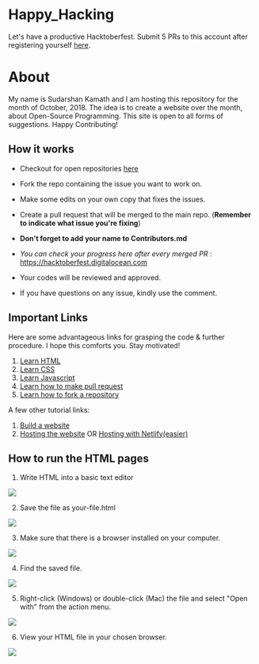 # Happy_Hacking
Let's have a productive Hacktoberfest. Submit 5 PRs to this account after registering yourself [here](https://hacktoberfest.digitalocean.com/).

# About
My name is Sudarshan Kamath and I am hosting this repository for the month of October, 2018. The idea is to create a website over the month, about Open-Source Programming. This site is open to all forms of suggestions. Happy Contributing!

## How it works
- Checkout for open repositories [here](https://github.com/search?q=label:hacktoberfest+state:open+type:issue)

- Fork the repo containing the issue you want to work on.

- Make some edits on your own copy that fixes the issues.

- Create a pull request that will be merged to the main repo.
(**Remember to indicate what issue you're fixing**)

- **Don't forget to add your name to Contributors.md**

- *You can check your progress here after every merged PR* : https://hacktoberfest.digitalocean.com

- Your codes will be reviewed and approved.

- If you have questions on any issue, kindly use the comment.

## Important Links

Here are some advantageous links for grasping the code & further procedure. I hope this comforts you. Stay motivated!

1. [Learn HTML](https://www.w3schools.com/html/)
2. [Learn CSS](https://www.w3schools.com/Css/)
3. [Learn Javascript](https://www.w3schools.com/js/)
4. [Learn how to make pull request](https://help.github.com/articles/creating-a-pull-request/)
5. [Learn how to fork a repository](https://help.github.com/articles/fork-a-repo/)

A few other tutorial links:

1. [Build a website](https://www.w3schools.com/howto/howto_website.asp)
2. [Hosting the website](https://gist.github.com/TylerFisher/6127328) OR [Hosting with Netlify(easier)](https://www.netlify.com/docs/)

## How to run the HTML pages

1. Write HTML into a basic text editor

![ ](https://www.wikihow.com/images/thumb/f/fc/Run-a-HTML-File-Step-2-Version-3.jpg/aid2609617-v4-728px-Run-a-HTML-File-Step-2-Version-3.jpg.webp)

2. Save the file as your-file.html

![ ](https://www.wikihow.com/images/thumb/f/ff/Run-a-HTML-File-Step-3-Version-3.jpg/aid2609617-v4-728px-Run-a-HTML-File-Step-3-Version-3.jpg.webp)

3. Make sure that there is a browser installed on your computer.

![ ](https://www.wikihow.com/images/thumb/1/1e/Run-a-HTML-File-Step-4-Version-3.jpg/aid2609617-v4-728px-Run-a-HTML-File-Step-4-Version-3.jpg.webp)

4. Find the saved file.

![ ](https://www.wikihow.com/images/thumb/9/92/Run-a-HTML-File-Step-5-Version-3.jpg/aid2609617-v4-728px-Run-a-HTML-File-Step-5-Version-3.jpg.webp)

5. Right-click (Windows) or double-click (Mac) the file and select "Open with" from the action menu. 

![ ](https://www.wikihow.com/images/thumb/2/2a/Run-a-HTML-File-Step-6-Version-3.jpg/aid2609617-v4-728px-Run-a-HTML-File-Step-6-Version-3.jpg.webp)

6. View your HTML file in your chosen browser.

![ ](https://www.wikihow.com/images/thumb/9/97/Run-a-HTML-File-Step-7.jpg/aid2609617-v4-728px-Run-a-HTML-File-Step-7.jpg.webp)

